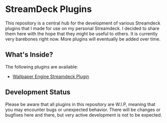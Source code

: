 # StreamDeck Plugins

This repository is a central hub for the development of various Streamdeck plugins that I made for use on my personal Streamdeck. I decided to share them here with the hope that they might be useful to others. It is currently very barebones right now. More plugins will eventually be added over time.

## What's Inside?

The following plugins are available:
- [Wallpaper Engine Streamdeck Plugin](https://github.com/TWooding/streamdeck-plugins/tree/main/streamdeck-wallpaper-engine-plugin) 


## Development Status

Please be aware that all plugins in this repository are W.I.P, meaning that you may encounter bugs or unexpected behavior.
There will be changes or bugfixes here and there, but very active development is not to be expected.

